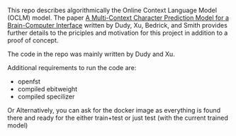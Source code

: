 This repo describes algorithmically the Online Context Language Model (OCLM) model. The paper [A Multi-Context Character Prediction Model for a Brain-Computer Interface](http://aclweb.org/anthology/W18-1210) written by Dudy, Xu, Bedrick, and Smith provides further details to the priciples and motivation for this project in addition to a proof of concept.

The code in the repo was mainly written by Dudy and Xu.

Additional requirements to run the code are:
  * openfst
  * compiled ebitweight
  * compiled specilizer

Or Alternatively, you can ask for the docker image as everything is found there and ready for the either train+test or just test (with the current trained model)
